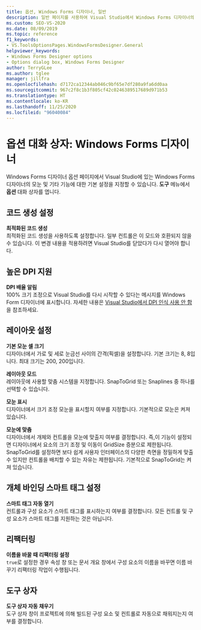 ```yaml
---
title: 옵션, Windows Forms 디자이너, 일반
description: 일반 페이지를 사용하여 Visual Studio에서 Windows Forms 디자이너의 모눈 및 기타 기능에 대한 기본 설정을 지정하는 방법을 알아봅니다.
ms.custom: SEO-VS-2020
ms.date: 08/09/2019
ms.topic: reference
f1_keywords:
- VS.ToolsOptionsPages.WindowsFormsDesigner.General
helpviewer_keywords:
- Windows Forms Designer options
- Options dialog box, Windows Forms Designer
author: TerryGLee
ms.author: tglee
manager: jillfra
ms.openlocfilehash: d7172ca12344ab046c9bf65e7df280a9fa6dd0aa
ms.sourcegitcommit: 967c2f8c1b3f805cf42c0246389517689d971b53
ms.translationtype: HT
ms.contentlocale: ko-KR
ms.lasthandoff: 11/25/2020
ms.locfileid: "96040084"
---
```

# <a name="options-dialog-box-windows-forms-designer"></a>옵션 대화 상자: Windows Forms 디자이너

Windows Forms 디자이너 옵션 페이지에서 Visual Studio에 있는 Windows Forms 디자이너의 모눈 및 기타 기능에 대한 기본 설정을 지정할 수 있습니다. **도구** 메뉴에서 **옵션** 대화 상자를 엽니다.

## <a name="code-generation-settings"></a>코드 생성 설정

**최적화된 코드 생성**\
최적화된 코드 생성을 사용하도록 설정합니다. 일부 컨트롤은 이 모드와 호환되지 않을 수 있습니다. 이 변경 내용을 적용하려면 Visual Studio를 닫았다가 다시 열어야 합니다.

## <a name="high-dpi-support"></a>높은 DPI 지원

**DPI 배율 알림**\
100% 크기 조정으로 Visual Studio를 다시 시작할 수 있다는 메시지를 Windows Form 디자이너에 표시합니다. 자세한 내용은 [Visual Studio에서 DPI 인식 사용 안 함](/dotnet/framework/winforms/disable-dpi-awareness-visual-studio)을 참조하세요.

## <a name="layout-settings"></a>레이아웃 설정

**기본 모눈 셀 크기**\
디자이너에서 가로 및 세로 눈금선 사이의 간격(픽셀)을 설정합니다. 기본 크기는 8, 8입니다. 최대 크기는 200, 200입니다.

**레이아웃 모드**\
레이아웃에 사용할 맞춤 시스템을 지정합니다. SnapToGrid 또는 Snaplines 중 하나를 선택할 수 있습니다.

**모눈 표시**\
디자이너에서 크기 조정 모눈을 표시할지 여부를 지정합니다. 기본적으로 모눈은 켜져 있습니다.

**모눈에 맞춤**\
디자이너에서 개체와 컨트롤을 모눈에 맞출지 여부를 결정합니다. 즉,이 기능이 설정되면 디자이너에서 요소의 크기 조정 및 이동이 GridSize 증분으로 제한됩니다. SnapToGrid를 설정하면 보다 쉽게 사용자 인터페이스의 다양한 측면을 정밀하게 맞출 수 있지만 컨트롤을 배치할 수 있는 자유는 제한됩니다. 기본적으로 SnapToGrid는 켜져 있습니다.

## <a name="object-bound-smart-tag-settings"></a>개체 바인딩 스마트 태그 설정

**스마트 태그 자동 열기**\
컨트롤과 구성 요소가 스마트 태그를 표시하는지 여부를 결정합니다. 모든 컨트롤 및 구성 요소가 스마트 태그를 지원하는 것은 아닙니다.

## <a name="refactoring"></a>리팩터링

**이름을 바꿀 때 리팩터링 설정**\
`true`로 설정한 경우 속성 창 또는 문서 개요 창에서 구성 요소의 이름을 바꾸면 이름 바꾸기 리팩터링 작업이 수행됩니다.

## <a name="toolbox"></a>도구 상자

**도구 상자 자동 채우기**\
도구 상자 창이 프로젝트에 의해 빌드된 구성 요소 및 컨트롤로 자동으로 채워지는지 여부를 결정합니다.
